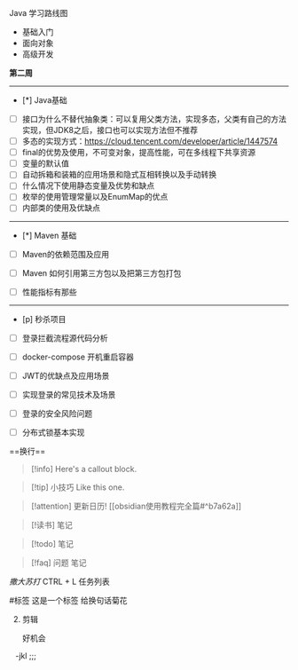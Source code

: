 Java 学习路线图
- 基础入门
- 面向对象
- 高级开发



**第二周**

---
 

- [*] Java基础
- [ ] 接口为什么不替代抽象类：可以复用父类方法，实现多态，父类有自己的方法实现，但JDK8之后，接口也可以实现方法但不推荐
- [ ] 多态的实现方式：https://cloud.tencent.com/developer/article/1447574
- [ ] final的优势及使用，不可变对象，提高性能，可在多线程下共享资源
- [ ] 变量的默认值
- [ ] 自动拆箱和装箱的应用场景和隐式互相转换以及手动转换
- [ ] 什么情况下使用静态变量及优势和缺点
- [ ] 枚举的使用管理常量以及EnumMap的优点
- [ ] 内部类的使用及优缺点
---
- [*] Maven 基础
- [ ] Maven的依赖范围及应用
- [ ] Maven 如何引用第三方包以及把第三方包打包
- [ ] 性能指标有那些



---
- [p] 秒杀项目
- [ ] 登录拦截流程源代码分析
- [ ] docker-compose 开机重启容器
- [ ] JWT的优缺点及应用场景
- [ ] 实现登录的常见技术及场景
- [ ] 登录的安全风险问题

- [ ] 分布式锁基本实现



==换行==


> [!info] 
>  Here's a callout block.


> [!tip] 小技巧 
> Like this one.


> [!attention] 更新日历!
> [[obsidian使用教程完全篇#^b7a62a]]



> [!读书] 
> 笔记



> [!todo] 
> 笔记

> [!faq] 问题
> 笔记

*撒大苏打*
CTRL + L 任务列表

#标签 这是一个标签
给换句话菊花

2. 剪辑

	好机会




&#8194; -jkl ;;; 
